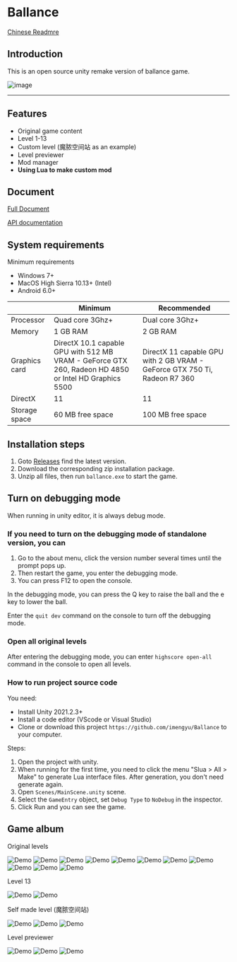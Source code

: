 # Ballance

[Chinese Readmre](./README.md)

## Introduction

This is an open source unity remake version of ballance game.

![image](/Assets/System/Textures/splash_app.bmp)

---

## Features

* Original game content
* Level 1-13
* Custom level (魔脓空间站 as an example)
* Level previewer
* Mod manager
* **Using Lua to make custom mod**

## Document

[Full Document](https://imengyu.github.io/Ballance/#/readme)

[API documentation](https://imengyu.github.io/Ballance/#/LuaApi/readme)

## System requirements

Minimum requirements

* Windows 7+
* MacOS High Sierra 10.13+ (Intel)
* Android 6.0+

||Minimum|Recommended|
|---|---|---|
|Processor|Quad core 3Ghz+|Dual core 3Ghz+|
|Memory|1 GB RAM|2 GB RAM|
|Graphics card|DirectX 10.1 capable GPU with 512 MB VRAM - GeForce GTX 260, Radeon HD 4850 or Intel HD Graphics 5500|DirectX 11 capable GPU with 2 GB VRAM - GeForce GTX 750 Ti, Radeon R7 360|
|DirectX|11|11|
|Storage space|60 MB free space|100 MB free space|

## Installation steps

1. Goto [Releases](https://github.com/imengyu/Ballance/releases) find the latest version.
2. Download the corresponding zip installation package.
3. Unzip all files, then run `ballance.exe` to start the game.

## Turn on debugging mode

When running in unity editor, it is always debug mode.

### If you need to turn on the debugging mode of standalone version, you can

1. Go to the about menu, click the version number several times until the prompt pops up.
2. Then restart the game, you enter the debugging mode.
3. You can press F12 to open the console.

In the debugging mode, you can press the Q key to raise the ball and the e key to lower the ball.

Enter the `quit dev` command on the console to turn off the debugging mode.

### Open all original levels

After entering the debugging mode, you can enter `highscore open-all` command in the console to open all levels.

### How to run project source code

You need:

* Install Unity 2021.2.3+
* Install a code editor (VScode or Visual Studio)
* Clone or download this project `https://github.com/imengyu/Ballance` to your computer.

Steps:

1. Open the project with unity.
2. When running for the first time, you need to click the menu "Slua > All > Make" to generate Lua interface files. After generation, you don't need generate again.
3. Open `Scenes/MainScene.unity` scene.
4. Select the `GameEntry` object, set `Debug Type` to `NoDebug` in the inspector.
5. Click Run and you can see the game.

## Game album

Original levels

![Demo](docs/DemoImages/11.jpg)
![Demo](docs/DemoImages/12.jpg)
![Demo](docs/DemoImages/13.jpg)
![Demo](docs/DemoImages/14.jpg)
![Demo](docs/DemoImages/18.jpg)
![Demo](docs/DemoImages/9.jpg)
![Demo](docs/DemoImages/6.jpg)
![Demo](docs/DemoImages/7.jpg)
![Demo](docs/DemoImages/15.jpg)
![Demo](docs/DemoImages/16.jpg)
![Demo](docs/DemoImages/17.jpg)

Level 13

![Demo](docs/DemoImages/9.gif)
![Demo](docs/DemoImages/10.png)

Self made level (魔脓空间站)

![Demo](docs/DemoImages/3.jpg)
![Demo](docs/DemoImages/4.jpg)
![Demo](docs/DemoImages/5.jpg)

Level previewer

![Demo](docs/DemoImages/8.jpg)
![Demo](docs/DemoImages/1.jpg)
![Demo](docs/DemoImages/2.jpg)